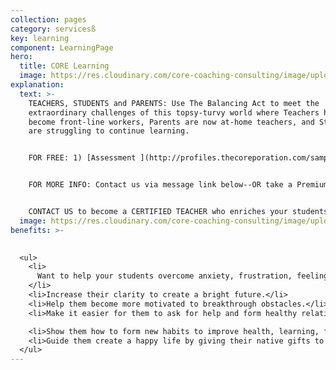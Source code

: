 ```yaml
---
collection: pages
category: servicesß
key: learning
component: LearningPage
hero:
  title: CORE Learning
  image: https://res.cloudinary.com/core-coaching-consulting/image/upload/v1596493058/pexels-pixabay-161154_uftaqi.jpg
explanation:
  text: >-
    TEACHERS, STUDENTS and PARENTS: Use The Balancing Act to meet the
    extraordinary challenges of this topsy-turvy world where Teachers have
    become front-line workers, Parents are now at-home teachers, and Students
    are struggling to continue learning. 


    FOR FREE: 1) [Assessment ](http://profiles.thecoreporation.com/sample/welcome)of your greatest stress-management strength & weakness; 2) Special Learning report; 3) instructional video.  


    FOR MORE INFO: Contact us via message link below--OR take a Premium Profile to get a full report on your personal strengths and weaknesses...attend our special seminars for adults in transition...or sign up for our life-changing implementation program. 


    CONTACT US to become a CERTIFIED TEACHER who enriches your students with The Compass Course and other Core Learning programs.
  image: https://res.cloudinary.com/core-coaching-consulting/image/upload/v1600804117/abdelkader-ft-CcZzQcYGYC4-unsplash_jvaahu.jpg
benefits: >-
  

  <ul>
    <li>
      Want to help your students overcome anxiety, frustration, feeling stuck.
    </li>
    <li>Increase their clarity to create a bright future.</li>
    <li>Help them become more motivated to breakthrough obstacles.</li>
    <li>Make it easier for them to ask for help and form healthy relationships.</li>

    <li>Show them how to form new habits to improve health, learning, finances.</li>
    <li>Guide them create a happy life by giving their native gifts to the world.</li>
  </ul>
---
```

